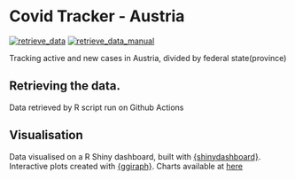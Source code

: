 # Covid Tracker - Austria

[![retrieve_data](https://github.com/carlosyanez/covid_austria_tracker/actions/workflows/retriever.yml/badge.svg)](https://github.com/carlosyanez/covid_austria_tracker/actions/workflows/retriever.yml) [![retrieve_data_manual](https://github.com/carlosyanez/covid_austria_tracker/actions/workflows/retriever_manual.yml/badge.svg)](https://github.com/carlosyanez/covid_austria_tracker/actions/workflows/retriever_manual.yml)

Tracking active and new cases in Austria, divided by federal state(province)

## Retrieving the data.

Data retrieved by R script run on Github Actions


## Visualisation
Data visualised on a R Shiny dashboard, built with [{shinydashboard}](https://rstudio.github.io/shinydashboard/). Interactive plots created with [{ggiraph}](https://davidgohel.github.io/ggiraph/).
Charts available at [here](https://carlosyanezs.shinyapps.io/Covid_in_Austria/)
